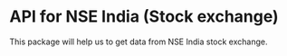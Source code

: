 # API for NSE India (Stock exchange)

This package will help us to get data from NSE India stock exchange.
